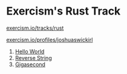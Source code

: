 Exercism's Rust Track
=====================

[exercism.io/tracks/rust](https://exercism.io/tracks/csharp)

[exercism.io/profiles/joshuaswickirl](https://exercism.io/profiles/joshuaswickirl)

1. [Hello World](/hello-world)
2. [Reverse String](/reverse-string)
3. [Gigasecond](/gigasecond)
